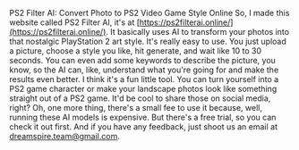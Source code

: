 PS2 Filter AI: Convert Photo to PS2 Video Game Style Online
So, I made this website called PS2 Filter AI, it's at [https://ps2filterai.online/](https://ps2filterai.online/). It basically uses AI to transform your photos into that nostalgic PlayStation 2 art style.
It's really easy to use. You just upload a picture, choose a style you like, hit generate, and wait like 10 to 30 seconds. You can even add some keywords to describe the picture, you know, so the AI can, like, understand what you're going for and make the results even better.
I think it's a fun little tool. You can turn yourself into a PS2 game character or make your landscape photos look like something straight out of a PS2 game. It'd be cool to share those on social media, right?
Oh, one more thing, there's a small fee to use it because, well, running these AI models is expensive. But there's a free trial, so you can check it out first. And if you have any feedback, just shoot us an email at dreamspire.team@gmail.com.